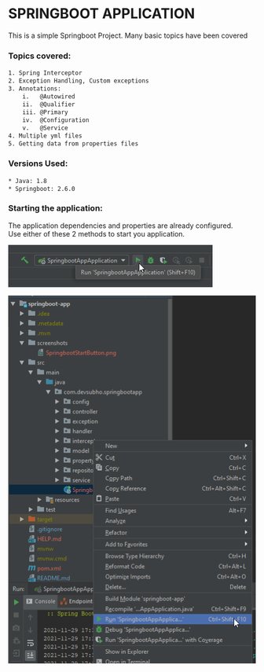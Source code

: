 # SPRINGBOOT APPLICATION
This is a simple Springboot Project. Many basic topics have been covered  

### **Topics covered:**  
    1. Spring Interceptor  
    2. Exception Handling, Custom exceptions
    3. Annotations:
        i.   @Autowired
        ii.  @Qualifier
        iii. @Primary
        iv.  @Configuration
        v.   @Service
    4. Multiple yml files
    5. Getting data from properties files

### **Versions Used:**

    * Java: 1.8
    * Springboot: 2.6.0
    
### Starting the application:
The application dependencies and properties are already configured.  
Use either of these 2 methods to start you application.  

![Alt text](/screenshots/SpringbootStartButton.png?raw=true "Start using IDE Application button")  

![Alt text](/screenshots/SpringbootStartFromApp.png?raw=true "Start using main class")
